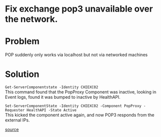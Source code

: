 # Fix exchange pop3 unavailable over the network. 

# Problem
  POP suddenly only works via localhost but not via networked machines

# Solution

`Get-ServerComponentstate -Identity CHIEXC02`  
This command found that the PopProxy Component was inactive, looking in Event logs, found it was bumped to inactive by HealthAPI.

`Set-ServerComponentState -Identity CHIEXC02 -Component PopProxy -Requester HealthAPI -State Active`  
This kicked the component active again, and now POP3 responds from the external IPs.

[source](https://social.technet.microsoft.com/Forums/en-US/5f1a2cee-19ad-43e6-b281-bb7f094d8c09/pop-works-via-localhost-but-not-from-other-networked-machines?forum=exchangesvrclients)